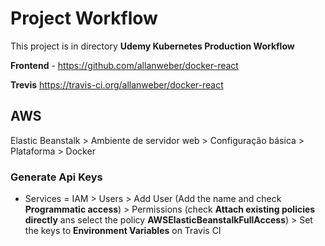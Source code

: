  # Project Workflow

 This project is in directory **Udemy Kubernetes Production Workflow**
 
**Frontend** - https://github.com/allanweber/docker-react

**Trevis** https://travis-ci.org/allanweber/docker-react

## AWS

Elastic Beanstalk > Ambiente de servidor web > Configuração básica >
Plataforma > Docker

### Generate Api Keys
* Services = IAM > Users > Add User (Add the name and check **Programmatic access**) > Permissions (check **Attach existing policies directly** ans select the policy **AWSElasticBeanstalkFullAccess**) > Set the keys to **Environment Variables** on Travis CI



